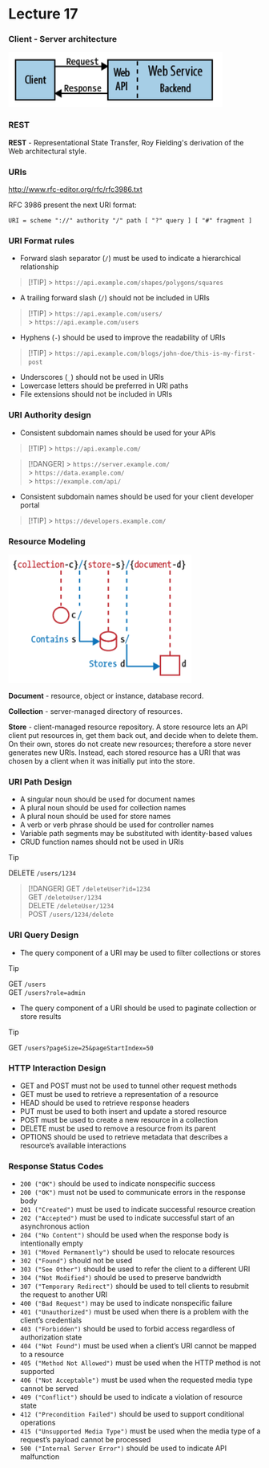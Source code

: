 # Lecture 17

### Client - Server architecture

![Client-server](./client-server.png)

### REST

**REST** - Representational State Transfer, Roy Fielding's derivation of the Web architectural style.

### URIs

http://www.rfc-editor.org/rfc/rfc3986.txt

RFC 3986 present the next URI format:

```
URI = scheme "://" authority "/" path [ "?" query ] [ "#" fragment ]
```

### URI Format rules

- Forward slash separator (`/`) must be used to indicate a hierarchical
  relationship

> [!TIP] > `https://api.example.com/shapes/polygons/squares`

- A trailing forward slash (`/`) should not be included in URIs

> [!TIP] > `https://api.example.com/users/` <br> > `https://api.example.com/users`

- Hyphens (`-`) should be used to improve the readability of URIs

> [!TIP] > `https://api.example.com/blogs/john-doe/this-is-my-first-post`

- Underscores (`_`) should not be used in URIs
- Lowercase letters should be preferred in URI paths
- File extensions should not be included in URIs

### URI Authority design

- Consistent subdomain names should be used for your APIs

> [!TIP] > `https://api.example.com/` <br>

> [!DANGER] > `https://server.example.com/` <br> > `https://data.example.com/` <br> > `https://example.com/api/` <br>

- Consistent subdomain names should be used for your client developer
  portal

> [!TIP] > `https://developers.example.com/`

### Resource Modeling

![Collection, store, document](./collection-store-document.png)

**Document** - resource, object or instance, database record.

**Collection** - server-managed directory of resources.

**Store** - client-managed resource repository. A store resource lets an API client put resources in, get them back out, and decide when to delete them. On their own, stores do not create new resources; therefore a store never generates new URIs. Instead, each stored resource has a URI that was chosen by a client when it was initially put into the store.

### URI Path Design

- A singular noun should be used for document names
- A plural noun should be used for collection names
- A plural noun should be used for store names
- A verb or verb phrase should be used for controller names
- Variable path segments may be substituted with identity-based
  values
- CRUD function names should not be used in URIs

> [!TIP]
> DELETE `/users/1234`

> [!DANGER]
> GET `/deleteUser?id=1234` <br>
> GET `/deleteUser/1234` <br>
> DELETE `/deleteUser/1234` <br>
> POST `/users/1234/delete`

### URI Query Design

- The query component of a URI may be used to filter collections or stores

> [!TIP]
> GET `/users` <br>
> GET `/users?role=admin`

- The query component of a URI should be used to paginate collection
  or store results

> [!TIP]
> GET `/users?pageSize=25&pageStartIndex=50`

### HTTP Interaction Design

- GET and POST must not be used to tunnel other request methods
- GET must be used to retrieve a representation of a resource
- HEAD should be used to retrieve response headers
- PUT must be used to both insert and update a stored resource
- POST must be used to create a new resource in a collection
- DELETE must be used to remove a resource from its parent
- OPTIONS should be used to retrieve metadata that describes a
  resource’s available interactions

### Response Status Codes

- `200 ("OK")` should be used to indicate nonspecific success
- `200 ("OK")` must not be used to communicate errors in the response body
- `201 ("Created")` must be used to indicate successful resource creation
- `202 ("Accepted")` must be used to indicate successful start of an asynchronous action
- `204 ("No Content")` should be used when the response body is intentionally empty
- `301 ("Moved Permanently")` should be used to relocate resources
- `302 ("Found")` should not be used
- `303 ("See Other")` should be used to refer the client to a different URI
- `304 ("Not Modified")` should be used to preserve bandwidth
- `307 ("Temporary Redirect")` should be used to tell clients to resubmit the request to another URI
- `400 ("Bad Request")` may be used to indicate nonspecific failure
- `401 ("Unauthorized")` must be used when there is a problem with the client’s credentials
- `403 ("Forbidden")` should be used to forbid access regardless of authorization state
- `404 ("Not Found")` must be used when a client’s URI cannot be mapped to a resource
- `405 ("Method Not Allowed")` must be used when the HTTP method is not supported
- `406 ("Not Acceptable")` must be used when the requested media type cannot be served
- `409 ("Conflict")` should be used to indicate a violation of resource state
- `412 ("Precondition Failed")` should be used to support conditional operations
- `415 ("Unsupported Media Type")` must be used when the media type of a request’s payload cannot be processed
- `500 ("Internal Server Error")` should be used to indicate API malfunction
